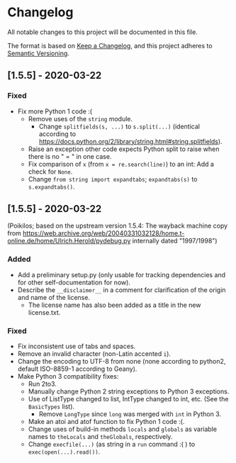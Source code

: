 # Changelog
All notable changes to this project will be documented in this file.

The format is based on [Keep a Changelog](https://keepachangelog.com/en/1.0.0/),
and this project adheres to [Semantic Versioning](https://semver.org/spec/v2.0.0.html).


## [1.5.5] - 2020-03-22
### Fixed
- Fix more Python 1 code :(
  - Remove uses of the `string` module.
    - Change `splitfields(s, ...)` to `s.split(...)` (identical according to <https://docs.python.org/2/library/string.html#string.splitfields>).
  - Raise an exception other code expects Python split to raise when there is no " = " in one case.
  - Fix comparison of `x` (from `x = re.search(line)`) to an int: Add a check for `None`.
  - Change `from string import expandtabs`; `expandtabs(s)` to `s.expandtabs()`.

## [1.5.5] - 2020-03-22
(Poikilos; based on the upstream version 1.5.4: The wayback machine copy from https://web.archive.org/web/20040331032128/home.t-online.de/home/Ulrich.Herold/pydebug.py internally dated "1997/1998")

### Added
- Add a preliminary setup.py (only usable for tracking dependencies and for other self-documentation for now).
- Describe the `__disclaimer__` in a comment for clarification of the origin and name of the license.
  - The license name has also been added as a title in the new license.txt.

### Fixed
- Fix inconsistent use of tabs and spaces.
- Remove an invalid character (non-Latin accented `i`).
- Change the encoding to UTF-8 from none (none according to python2, default ISO-8859-1 according to Geany).
- Make Python 3 compatibility fixes:
  - Run 2to3.
  - Manually change Python 2 string exceptions to Python 3 exceptions.
  - Use of ListType changed to list, IntType changed to int, etc. (See the `BasicTypes` list).
    - Remove `LongType` since `long` was merged with `int` in Python 3.
  - Make an atoi and atof function to fix Python 1 code :(.
  - Change uses of build-in methods `locals` and `globals` as variable names to `theLocals` and `theGlobals`, respectively.
  - Change `execfile(...)` (as string in a `run` command :( ) to `exec(open(...).read())`.
